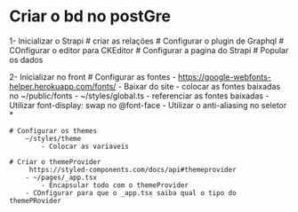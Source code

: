 # Criar o bd no postGre

1- Inicializar o Strapi
	# criar as relações
	# Configurar o plugin de Graphql
	# COnfigurar o editor para CKEditor
	# Configurar a pagina do Strapi
	# Popular os dados

2- Inicializar no front
	# Configurar as fontes
		- https://google-webfonts-helper.herokuapp.com/fonts/
		- Baixar do site
		- colocar as fontes baixadas no ~/public/fonts
		- ~/styles/global.ts
			- referenciar as fontes baixadas
			- Utilizar font-display: swap no @font-face
			- Utilizar o anti-aliasing no seletor *


	# Configurar os themes
		~/styles/theme
			- Colocar as variaveis
	
	# Criar o themeProvider
		 https://styled-components.com/docs/api#themeprovider
		- ~/pages/_app.tsx
			- Encapsular todo com o themeProvider
		- COnfigurar para que o _app.tsx saiba qual o tipo do themePRovider
		
